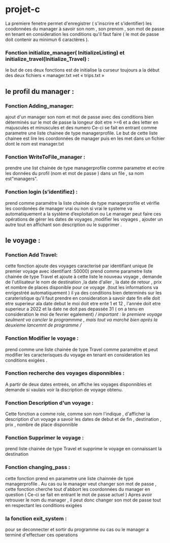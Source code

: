 # projet-c

La premiere fenetre permet d'enregistrer ( s'inscrire et s'identifier) les coodonnées du manager à savoir son nom , son prenom , son mot de passe en tenant en consideration les conditions qu'il faut faire ( le mot de passe doit contenir au minimun 6 caractères ).
 ### Fonction initialize_manager( InitializeListing) et initialize_travel(Initialize_Travel) :
le but de ces deux fonctions est de initialise la curseur toujours a la début des deux fichiers « manager.txt »et « trips.txt »
## le profil du manager :
### Fonction Adding_manager: 
ajout d'un manager son nom et mot de passe 
 avec des conditions bien déterminés sur le mot de passe la longeur doit etre >=6 et a des letter en majuscules et minuscules et des numero
 Ce-ci se fait en entrant comme parametre une liste chainee de type managerprofile. Le but de cette liste chainee est lire les coordonnées de manager puis en les met dans un fichier dont le nom est manager.txt
### Fonction WriteToFile_manager :
prendre une list chainée de type managerprofile comme parametre et ecrire les données du profil (nom et mot de passe ) dans un  file , sa nom est"managers".
### Fonction login (s’identifiez) :
prend comme paramétre la liste chainée de type managerprofile et vérifie les coordonées de manager vrai ou non 
si vrai le systeme va automatiquement a la système d’exploitation ou Le manager peut faire ces opérations de gérer les dates de voyages ,modifier les voyages , ajouter un autre tout en affichant son description ou le supprimer .
## le voyage :
### Fonction Add Travel:
cette fonction ajoute des voyages caracterisé par identifiant unique (le premier voyage avec identifiant :50000) prend comme parametre liste chainée de type Travel et ajoute à cette liste le nouveau voyage , demande  de l'utilisateur le nom de destination ,la date d'aller , la date de retour , prix et nombre de places disponible pour ce voyage .(tout les informations va enrigestréé automatiquement ) 
 il ya des conditions bien determinés sur les carateristique qu'il faut prendre en consideration à savoir date fin elle doit etre superieur ala date debut 
le moi doit etre ente 1 et 12 , l'année doit etre superieur a 2022 et la date ne doit pas depassée 31 ( on a tenu en consideration le moi de fevrier egalement)
     */ important : le premiere voyage seulment va cancler le programmme , mais tout va marché bien aprés la deuxieme lancemnt de programme /*
### Fonction Modifier le voyage :
prend comme une liste chainée de type Travel comme paramétre et peut modifier les caracterisques du voyage en tenant en consideration les conditions exigées .
### Fonction recherche des voyages disponnibles :
A partir de deux dates entreés, on affiche les voyages disponnibles et demande si vaulais voir la discription de voyage obtenu.
### Fonction Description d'un voyage :
Cette fonction a comme role, comme son nom l'indique , d'afficher la description d'un voyage a savoir les dates de debut et de fin , destination , prix , nombre de place disponnible
### Fonction Supprimer le voyage :
prend liste chainée de type Travel et supprime le voyage en connaissant la destination
### Fonction changing_pass :
cette fonction prend en parametre une liste chainnée de type managerprofile . Au cas ou le manager veut changer son mot de passe , cette fonction cherche tout d'abbort les coordonnées du manager en question ( Ce-ci se fait en entrant le mot de passe actuel ) Apres avoir retrouver le nom du manager , il peut donc changer son mot de passe tout en respectant les conditions exigées 

### la fonction exit_system :
pour se deconnecter et sortir du programme ou cas ou le manager a terminé d'effectuer ces operations  


 

